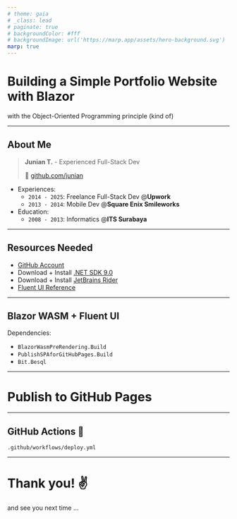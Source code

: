 ```yaml
---
# theme: gaia
# _class: lead
# paginate: true
# backgroundColor: #fff
# backgroundImage: url('https://marp.app/assets/hero-background.svg')
marp: true
---
```


# Building a Simple Portfolio Website with Blazor

with the Object-Oriented Programming principle (kind of)

---

## About Me

> **Junian T.** - Experienced Full-Stack Dev
> 
> 🔗 [github.com/junian](https://github.com/junian)

- Experiences:
  - `2014 - 2025`: Freelance Full-Stack Dev @**Upwork**
  - `2013 - 2014`: Mobile Dev @**Square Enix Smileworks**
- Education:
  - `2008 - 2013`: Informatics @**ITS Surabaya**

---

## Resources Needed

- [GitHub Account](https://github.com/)
- ⁠Download + Install [.NET SDK 9.0](https://dotnet.microsoft.com/en-us/download/dotnet/9.0)
- ⁠Download + Install [JetBrains Rider](https://www.jetbrains.com/rider/)
- [Fluent UI Reference](https://www.fluentui-blazor.net/)

---

## Blazor WASM + Fluent UI

Dependencies:

- `BlazorWasmPreRendering.Build`
- `PublishSPAforGitHubPages.Build`
- `Bit.Besql`

---

# Publish to GitHub Pages <!--fit-->

---

## GitHub Actions 🔨 <!--fit-->

`.github/workflows/deploy.yml`

---

# Thank you! :v: <!--fit-->

and see you next time ...

